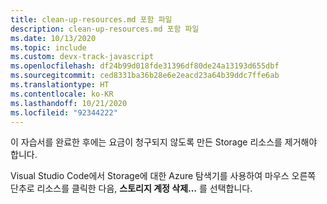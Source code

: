 ```yaml
---
title: clean-up-resources.md 포함 파일
description: clean-up-resources.md 포함 파일
ms.date: 10/13/2020
ms.topic: include
ms.custom: devx-track-javascript
ms.openlocfilehash: df24b99d018fde31396df80de24a13193d655dbf
ms.sourcegitcommit: ced8331ba36b28e6e2eacd23a64b39ddc7ffe6ab
ms.translationtype: HT
ms.contentlocale: ko-KR
ms.lasthandoff: 10/21/2020
ms.locfileid: "92344222"
---
```

이 자습서를 완료한 후에는 요금이 청구되지 않도록 만든 Storage 리소스를 제거해야 합니다. 

Visual Studio Code에서 Storage에 대한 Azure 탐색기를 사용하여 마우스 오른쪽 단추로 리소스를 클릭한 다음, **스토리지 계정 삭제...** 를 선택합니다.
